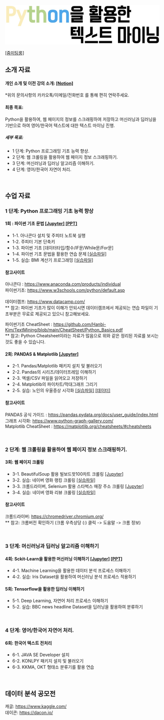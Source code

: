 <img src="https://github.com/Hanbi-Kim/TextMining/blob/main/images/Python%EC%9D%84%ED%99%9C%EC%9A%A9%ED%95%9C%ED%85%8D%EC%8A%A4%ED%8A%B8%EB%A7%88%EC%9D%B4%EB%8B%9D.jpg?raw=true">

[[줌미팅룸]](https://zoom.us/j/3274916055?pwd=TmE3cUxSZXRVWWlkbVF4N3pxS1VRUT09#success)

## 소개 자료 
#### 개인 소개 및 이전 강의 소개: [[Notion]](https://cake-margin-976.notion.site/1fac504dedd34abd80908da49dc295d4) <br>
*위의 문의사항의 카카오톡/이메일/전화번호 를 통해 편히 연락주세요. <br>

#### 최종 목표:
Python을 활용하여, 웹 페이지의 정보를 스크래핑하여 저장하고 머신러닝과 딥러닝을 기반으로 하여 영어/한국어 텍스트에 대한 텍스트 마이닝 진행. 

##### 세부 목표:
- 1 단계: Python 프로그래밍 기초 능력 향상.
- 2 단계: 웹 크롤링을 활용하여 웹 페이지 정보 스크래핑하기.
- 3 단계: 머신러닝과 딥러닝 알고리즘 이해하기.
- 4 단계: 영어/한국어 자연어 처리.
  
<br>

## 수업 자료 
### 1 단계: Python 프로그래밍 기초 능력 향상
#### 1회 : 파이썬 기초 문법 [[Jupyter]](https://github.com/Hanbi-Kim/TextMining/blob/main/Chapter01_Python%20Intro.ipynb) [[PPT]](https://www.miricanvas.com/v/1umc5h) <br> 
  - 1-1. 아나콘다 설치 및 주피터 노트북 실행 <br>
  - 1-2. 주피터 기본 단축키  <br>
  - 1-3. 파이썬 기초 [데이터타입/함수/IF문/While문/For문] <br>
  - 1-4. 파이썬 기초 문법을 활용한 연습 문제 [[실습파일]](https://github.com/Hanbi-Kim/TextMining/blob/main/Chapter01_Python%20Practice.ipynb) <br>
  - 1-5. 실습: BMI 계산기 프로그래밍 [[실습파일]](https://github.com/Hanbi-Kim/TextMining/blob/main/%5B%EC%8B%A4%EC%8A%B51%5D%20BMI%20%EA%B3%84%EC%82%B0%EA%B8%B0.ipynb) <br>
#### 참고사이트 <br>
아나콘다 : https://www.anaconda.com/products/individual <br>
파이썬기초: https://www.w3schools.com/python/default.asp <br><br>
데이터캠프: https://www.datacamp.com/ <br>
** 참고: 파이썬 기초가 많이 이해가 안되시면 데이터캠프에서 제공되는 연습 파일이 기초부분은 무료로 제공되고 있으니 참고해보세요.

파이썬기초 CheatSheet : https://github.com/Hanbi-Kim/TextMining/blob/main/CheatSheet/Python_Basics.pdf <br>
** 참고: Python Cheatsheet이라는 자료가 많음으로 위와 같은 정리된 자료를 보시는 것도 좋을 수 있습니다.

#### 2회: PANDAS & Matplotlib [[Jupyter]](https://github.com/Hanbi-Kim/TextMining/blob/main/Chapter02_Pandas%26Matplotlib.ipynb) <br>
  - 2-1. Pandas/Matplotlib 패키지 설치 및 불러오기 <br>
  - 2-2. Pandas의 시리즈/데이터프레임 이해하기 <br>
  - 2-3. 엑셀/CSV 파일을 읽어오고 저장하기 <br>
  - 2-4. Matplotlib의 파이차트/막대그래프 그리기 <br>
  - 2-5. 실습: 노인의 우울증상 시각화 [[실습파일]](https://github.com/Hanbi-Kim/TextMining/blob/main/%5B%EC%8B%A4%EC%8A%B52%5D%20%EB%85%B8%EC%9D%B8%EC%9D%98%20%EC%9A%B0%EC%9A%B8%EC%A6%9D%EC%83%81%20%EC%8B%9C%EA%B0%81%ED%99%94.ipynb)
 [[데이터]](https://kosis.kr/statHtml/statHtml.do?orgId=117&tblId=DT_117071_019&conn_path=I2) <br>
   
#### 참고사이트 <br>
PANDAS 공식 가이드 : https://pandas.pydata.org/docs/user_guide/index.html <br>
그래프 시각화: https://www.python-graph-gallery.com/ <br>
Matplotlib CheatSheet : https://matplotlib.org/cheatsheets/#cheatsheets <br>


<br>

### 2 단계: 웹 크롤링을 활용하여 웹 페이지 정보 스크래핑하기.
#### 3회: 웹 페이지 크롤링 <br>
  - 3-1. BeautifulSoup 활용 빌보드핫100차트 크롤링 [[Jupyter]](https://github.com/Hanbi-Kim/TextMining/blob/main/Chapter03_BeautifulSoup%ED%99%9C%EC%9A%A9%20%5B%EB%B9%8C%EB%B3%B4%EB%93%9C%ED%95%AB100%EC%B0%A8%ED%8A%B8%5D.ipynb)
  - 3-2. 실습: 네이버 영화 랭킹 크롤링 [[실습파일]](https://github.com/Hanbi-Kim/TextMining/blob/main/%5B%EC%8B%A4%EC%8A%B53%5D%20%EB%84%A4%EC%9D%B4%EB%B2%84%20%EC%98%81%ED%99%94%20%EB%9E%AD%ED%82%B9%20%EC%8A%A4%ED%81%AC%EB%9E%98%ED%95%91.ipynb)
  - 3-3. 크롬드라이버, Selenium 활용 스타벅스 매장 주소 크롤링 [[Jupyter]](https://github.com/Hanbi-Kim/TextMining/blob/main/Chapter03_Selenium%ED%99%9C%EC%9A%A9%20%5B%EC%8A%A4%ED%83%80%EB%B2%85%EC%8A%A4%EB%A7%A4%EC%9E%A5%EC%A3%BC%EC%86%8C%5D.ipynb)
  - 3-4. 실습: 네이버 영화 리뷰 크롤링 [[실습파일]](https://github.com/Hanbi-Kim/TextMining/blob/main/%5B%EC%8B%A4%EC%8A%B54%5D%20%EB%84%A4%EC%9D%B4%EB%B2%84%20%EC%98%81%ED%99%94%20%EB%A6%AC%EB%B7%B0%20%ED%81%AC%EB%A1%A4%EB%A7%81.ipynb)

#### 참고사이트 <br>
크롬드라이버: https://chromedriver.chromium.org/ <br>
** 참고: 크롬버전 확인하기 (크롬 우측상당 (:) 클릭 -> 도움말 -> 크롬 정보)

<br>

### 3 단계: 머신러닝과 딥러닝 알고리즘 이해하기 
#### 4회: Sckit-Learn을 활용한 머신러닝 이해하기 [[Jupyter]](https://github.com/Hanbi-Kim/TextMining/blob/main/Chapter04_Machine%20Learning%20%5BIRIS%5D.ipynb) [[PPT]](https://www.miricanvas.com/v/1viw07)
  - 4-1. Machine Learning을 활용한 데이터 분석 프로세스 이해하기
  - 4-2. 실습: Iris Dataset을 활용하여 머신러닝 분석 프로세스 적용하기

#### 5회: Tensorflow을 활용한 딥러닝 이해하기
  - 5-1. Deep Learning, 자연어 처리 프로세스 이해하기
  - 5-2. 실습: BBC news headline Dataset을 딥러닝을 활용하여 분류하기

<br>



### 4 단계: 영어/한국어 자연어 처리.
#### 6회: 한국어 텍스트 전처리
  - 6-1. JAVA SE Developer 설치
  - 6-2. KONLPY 패키지 설치 및 불러오기
  - 6-3. KKMA, OKT 형태소 분류기를 활용 연습

<br>

## 데이터 분석 공모전
캐글: https://www.kaggle.com/ <br>
데이콘: https://dacon.io/ <br>

